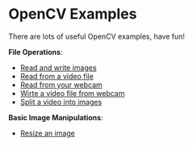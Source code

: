 # OpenCV Examples

There are lots of useful OpenCV examples, have fun!

**File Operations**:

- [Read and write images](python/read_and_write_image.py)
- [Read from a video file](python/read_video_from_file.py)
- [Read from your webcam](python/read_video_from_webcam.py)
- [Wirte a video file from webcam](python/write_video_from_webcam.py)
- [Split a video into images](python/split_video.py)

**Basic Image Manipulations**:

- [Resize an image](python/resize.py)
